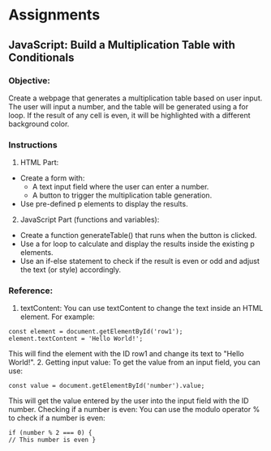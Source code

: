 # Assignments
## JavaScript: Build a Multiplication Table with Conditionals
### Objective:  
Create a webpage that generates a multiplication table based on user input. The user will input a
number, and the table will be generated using a for loop. If the result of any cell is even, it will be
highlighted with a different background color.
 
### Instructions 
1. HTML Part: 
- Create a form with:
  - A text input field where the user can enter a number.
  - A button to trigger the multiplication table generation.
- Use pre-defined p elements to display the results.
 
2. JavaScript Part (functions and variables): 
- Create a function generateTable() that runs when the button is clicked.
- Use a for loop to calculate and display the results inside the existing p elements.
- Use an if-else statement to check if the result is even or odd and adjust the text (or style)
accordingly.
 
### Reference:
1. textContent: You can use textContent to change the text inside an HTML element. For example:
```
const element = document.getElementById('row1');
element.textContent = 'Hello World!';
```
This will find the element with the ID row1 and change its text to "Hello World!".
2. Getting input value: To get the value from an input field, you can use:
```
const value = document.getElementById('number').value;
```
This will get the value entered by the user into the input field with the ID number.
Checking if a number is even: You can use the modulo operator % to check if a number is even:
```
if (number % 2 === 0) {
// This number is even }
```
 